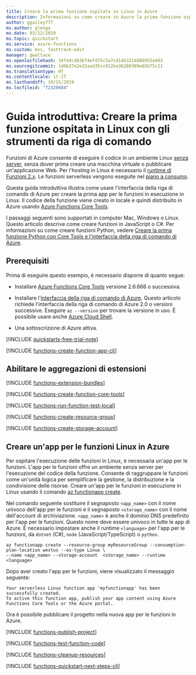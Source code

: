 ```yaml
---
title: Creare la prima funzione ospitata in Linux in Azure
description: Informazioni su come creare in Azure la prima funzione ospitata in Linux usando gli strumenti da riga di comando, Azure Functions Core Tools e l'interfaccia della riga di comando di Azure.
author: ggailey777
ms.author: glenga
ms.date: 03/12/2019
ms.topic: quickstart
ms.service: azure-functions
ms.custom: mvc, fasttrack-edit
manager: gwallace
ms.openlocfilehash: 34f4dc4b36f4efd75c5a7cd14b3214886955a403
ms.sourcegitcommit: 1d0b37e2e32aad35cc012ba36200389e65b75c21
ms.translationtype: HT
ms.contentlocale: it-IT
ms.lasthandoff: 10/15/2019
ms.locfileid: "72329684"
---
```

# <a name="quickstart-create-your-first-function-hosted-on-linux-using-command-line-tools"></a>Guida introduttiva: Creare la prima funzione ospitata in Linux con gli strumenti da riga di comando

Funzioni di Azure consente di eseguire il codice in un ambiente Linux [senza server](https://azure.com/serverless), senza dover prima creare una macchina virtuale o pubblicare un'applicazione Web. Per l'hosting in Linux è necessario il [runtime di Funzioni 2.x](functions-versions.md). Le funzioni serverless vengono eseguite nel [piano a consumo](functions-scale.md#consumption-plan).

Questa guida introduttiva illustra come usare l'interfaccia della riga di comando di Azure per creare la prima app per le funzioni in esecuzione in Linux. Il codice della funzione viene creato in locale e quindi distribuito in Azure usando [Azure Functions Core Tools](functions-run-local.md).

I passaggi seguenti sono supportati in computer Mac, Windows o Linux. Questo articolo descrive come creare funzioni in JavaScript o C#. Per informazioni su come creare funzioni Python, vedere [Creare la prima funzione Python con Core Tools e l'interfaccia della riga di comando di Azure](functions-create-first-function-python.md).

## <a name="prerequisites"></a>Prerequisiti

Prima di eseguire questo esempio, è necessario disporre di quanto segue:

+ Installare [Azure Functions Core Tools](./functions-run-local.md#v2) versione 2.6.666 o successiva.

+ Installare l'[interfaccia della riga di comando di Azure]( /cli/azure/install-azure-cli). Questo articolo richiede l'interfaccia della riga di comando di Azure 2.0 o versioni successive. Eseguire `az --version` per trovare la versione in uso. È possibile usare anche [Azure Cloud Shell](https://shell.azure.com/bash).

+ Una sottoscrizione di Azure attiva.

[!INCLUDE [quickstarts-free-trial-note](../../includes/quickstarts-free-trial-note.md)]

[!INCLUDE [functions-create-function-app-cli](../../includes/functions-create-function-app-cli.md)]

## <a name="enable-extension-bundles"></a>Abilitare le aggregazioni di estensioni

[!INCLUDE [functions-extension-bundles](../../includes/functions-extension-bundles.md)]

[!INCLUDE [functions-create-function-core-tools](../../includes/functions-create-function-core-tools.md)]

[!INCLUDE [functions-run-function-test-local](../../includes/functions-run-function-test-local.md)]

[!INCLUDE [functions-create-resource-group](../../includes/functions-create-resource-group.md)]

[!INCLUDE [functions-create-storage-account](../../includes/functions-create-storage-account.md)]

## <a name="create-a-linux-function-app-in-azure"></a>Creare un'app per le funzioni Linux in Azure

Per ospitare l'esecuzione delle funzioni in Linux, è necessaria un'app per le funzioni. L'app per le funzioni offre un ambiente senza server per l'esecuzione del codice della funzione. Consente di raggruppare le funzioni come un'unità logica per semplificare la gestione, la distribuzione e la condivisione delle risorse. Creare un'app per le funzioni in esecuzione in Linux usando il comando [az functionapp create](/cli/azure/functionapp#az-functionapp-create).

Nel comando seguente sostituire il segnaposto `<app_name>` con il nome univoco dell'app per le funzioni e il segnaposto `<storage_name>` con il nome dell'account di archiviazione. `<app_name>` è anche il dominio DNS predefinito per l'app per le funzioni. Questo nome deve essere univoco in tutte le app di Azure. È necessario impostare anche il runtime `<language>` per l'app per le funzioni, da `dotnet` (C#), `node` (JavaScript/TypeScript) o `python`.

```azurecli-interactive
az functionapp create --resource-group myResourceGroup --consumption-plan-location westus --os-type Linux \
--name <app_name> --storage-account  <storage_name> --runtime <language>
```

Dopo aver creato l'app per le funzioni, viene visualizzato il messaggio seguente:

```output
Your serverless Linux function app 'myfunctionapp' has been successfully created.
To active this function app, publish your app content using Azure Functions Core Tools or the Azure portal.
```

Ora è possibile pubblicare il progetto nella nuova app per le funzioni in Azure.

[!INCLUDE [functions-publish-project](../../includes/functions-publish-project.md)]

[!INCLUDE [functions-test-function-code](../../includes/functions-test-function-code.md)]

[!INCLUDE [functions-cleanup-resources](../../includes/functions-cleanup-resources.md)]

[!INCLUDE [functions-quickstart-next-steps-cli](../../includes/functions-quickstart-next-steps-cli.md)]